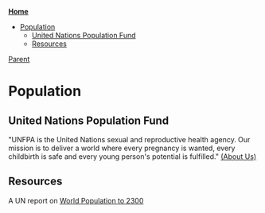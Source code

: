 <!-- START doctoc generated TOC please keep comment here to allow auto update -->
<!-- DON'T EDIT THIS SECTION, INSTEAD RE-RUN doctoc TO UPDATE -->
**[Home](#pages/blog/cv19/index)**

- [Population](#population)
  - [United Nations Population Fund](#united-nations-population-fund)
  - [Resources](#resources)

<!-- END doctoc generated TOC please keep comment here to allow auto update -->

[Parent](#pages/blog/cv19/index)

# Population


## United Nations Population Fund

"UNFPA is the United Nations sexual and reproductive health agency. Our mission is to deliver a world where every pregnancy is wanted, every childbirth is safe and every young person's potential is fulfilled." [(About Us)](https://www.unfpa.org/about-us)

## Resources


A UN report on [World Population to 2300](https://www.un.org/development/desa/pd/sites/www.un.org.development.desa.pd/files/files/documents/2020/Jan/un_2002_world_population_to_2300.pdf)
